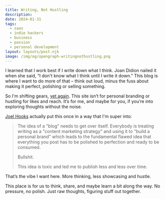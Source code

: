 ```yaml
---
title: Writing, Not Hustling
description:
date: 2024-01-31
tags:
  - saas
  - indie hackers
  - business
  - passion
  - personal development
layout: layouts/post.njk
image: /img/og/opengraph-writingnothustling.png
---
```

I learned that I work best if I write down what I think. Joan Didion nailed it when she said, “I don't know what I think until I write it down.” This blog is where I want to do more of that – think out loud, minus the fuss about making it perfect, polishing or selling something.

So I'm shifting gears, [yet again](https://marcelfahle.net/posts/2023-10-25-reboot). This site isn’t for personal branding or hustling for likes and reach. It’s for me, and maybe for you, if you’re into exploring thoughts without the noise.

[Joel Hooks](https://joelhooks.com/on-writing-more/) actually put this once in a way that I'm super into:

> The idea of a "blog" needs to get over itself. Everybody is treating writing as a "content marketing strategy" and using it to "build a personal brand" which leads to the fundamental flawed idea that everything you post has to be polished to perfection and ready to be consumed.
>
> Bullshit.
>
> This idea is toxic and led me to publish less and less over time.

That’s the vibe I want here. More thinking, less showcasing and hustle.

This place is for us to think, share, and maybe learn a bit along the way. No pressure, no polish. Just raw thoughts, figuring stuff out together.

